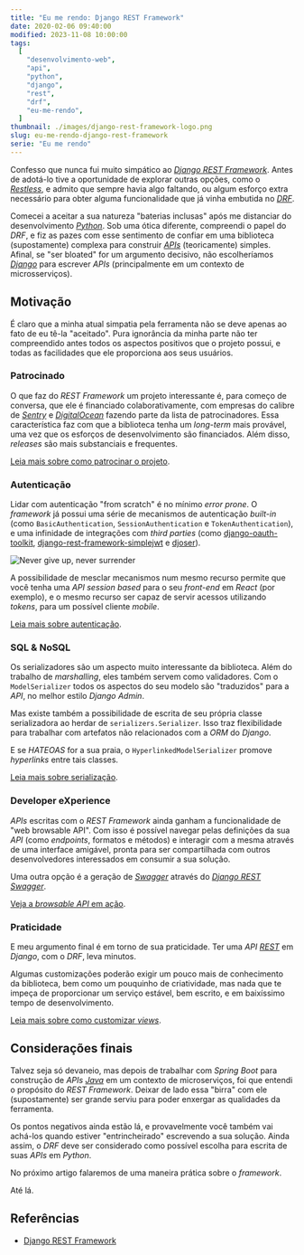 ```yaml
---
title: "Eu me rendo: Django REST Framework"
date: 2020-02-06 09:40:00
modified: 2023-11-08 10:00:00
tags:
  [
    "desenvolvimento-web",
    "api",
    "python",
    "django",
    "rest",
    "drf",
    "eu-me-rendo",
  ]
thumbnail: ./images/django-rest-framework-logo.png
slug: eu-me-rendo-django-rest-framework
serie: "Eu me rendo"
---
```


Confesso que nunca fui muito simpático ao [_Django REST Framework_](https://www.django-rest-framework.org/ "Visite a página oficial do projeto"). Antes de adotá-lo tive a oportunidade de explorar outras opções, como o [_Restless_](/2017/01/06/construindo-apis-em-django-com-restless.html "Leia mais sobre o Restless"), e admito que sempre havia algo faltando, ou algum esforço extra necessário para obter alguma funcionalidade que já vinha embutida no [_DRF_](/tag/drf.html "Leia mais sobre Django REST Framework").

Comecei a aceitar a sua natureza "baterias inclusas" após me distanciar do desenvolvimento [_Python_](/tag/python.html "Leia mais sobre Python"). Sob uma ótica diferente, compreendi o papel do _DRF_, e fiz as pazes com esse sentimento de confiar em uma biblioteca (supostamente) complexa para construir [_APIs_](/tag/api.html "Leia mais sobre APIs") (teoricamente) simples. Afinal, se "ser bloated" for um argumento decisivo, não escolheríamos [_Django_](/tag/django.html "Leia mais sobre Django") para escrever _APIs_ (principalmente em um contexto de microsserviços).

## Motivação

É claro que a minha atual simpatia pela ferramenta não se deve apenas ao fato de eu tê-la "aceitado". Pura ignorância da minha parte não ter compreendido antes todos os aspectos positivos que o projeto possui, e todas as facilidades que ele proporciona aos seus usuários.

### Patrocinado

O que faz do _REST Framework_ um projeto interessante é, para começo de conversa, que ele é financiado colaborativamente, com empresas do calibre de [_Sentry_](https://getsentry.com/welcome/ "Conheça o Sentry") e [_DigitalOcean_](https://www.digitalocean.com/ "Cloud sem complicação") fazendo parte da lista de patrocinadores. Essa característica faz com que a biblioteca tenha um _long-term_ mais provável, uma vez que os esforços de desenvolvimento são financiados. Além disso, _releases_ são mais substanciais e frequentes.

[Leia mais sobre como patrocinar o projeto](https://fund.django-rest-framework.org/topics/funding/ "Veja mais em Funding").

### Autenticação

Lidar com autenticação "from scratch" é no mínimo _error prone_. O _framework_ já possui uma série de mecanismos de autenticação _built-in_ (como `BasicAuthentication`, `SessionAuthentication` e `TokenAuthentication`), e uma infinidade de integrações com _third parties_ (como [django-oauth-toolkit](https://github.com/jazzband/django-oauth-toolkit "Veja a página do projeto no GitHub"), [django-rest-framework-simplejwt](https://github.com/davesque/django-rest-framework-simplejwt "Biblioteca para adoção de JWT") e [djoser](https://github.com/sunscrapers/djoser "Excelente opção de auth para APIs em Django")).

![Never give up, never surrender](/media/never-give-up.jpeg "Não há nada de errado em render-se de vez em quando (publishedtodeath.blogspot.com)")

A possibilidade de mesclar mecanismos num mesmo recurso permite que você tenha uma _API_ _session based_ para o seu _front-end_ em _React_ (por exemplo), e o mesmo recurso ser capaz de servir acessos utilizando _tokens_, para um possível cliente _mobile_.

[Leia mais sobre autenticação](https://www.django-rest-framework.org/api-guide/authentication/ "Veja mais em Authentication").

### SQL & NoSQL

Os serializadores são um aspecto muito interessante da biblioteca. Além do trabalho de _marshalling_, eles também servem como validadores. Com o `ModelSerializer` todos os aspectos do seu modelo são "traduzidos" para a _API_, no melhor estilo _Django Admin_.

Mas existe também a possibilidade de escrita de seu própria classe serializadora ao herdar de `serializers.Serializer`. Isso traz flexibilidade para trabalhar com artefatos não relacionados com a _ORM_ do _Django_.

E se _HATEOAS_ for a sua praia, o `HyperlinkedModelSerializer` promove _hyperlinks_ entre tais classes.

[Leia mais sobre serialização](https://www.django-rest-framework.org/api-guide/serializers/ "Veja mais em Serializers").

### Developer eXperience

_APIs_ escritas com o _REST Framework_ ainda ganham a funcionalidade de "web browsable API". Com isso é possível navegar pelas definições da sua _API_ (como _endpoints_, formatos e métodos) e interagir com a mesma através de uma interface amigável, pronta para ser compartilhada com outros desenvolvedores interessados em consumir a sua solução.

Uma outra opção é a geração de [_Swagger_](/tag/swagger.html "Leia mais sobre Swagger") através do [_Django REST Swagger_](https://django-rest-swagger.readthedocs.io/en/latest/ "Leia a documentação do projeto").

[Veja a _browsable API_ em ação](https://restframework.herokuapp.com/ "Visite a aplicação de exemplo da documentação oficial").

### Praticidade

E meu argumento final é em torno de sua praticidade. Ter uma _API_ [_REST_](/tag/rest.html "Leia mais sobre REST") em _Django_, com o _DRF_, leva minutos.

Algumas customizações poderão exigir um pouco mais de conhecimento da biblioteca, bem como um pouquinho de criatividade, mas nada que te impeça de proporcionar um serviço estável, bem escrito, e em baixíssimo tempo de desenvolvimento.

[Leia mais sobre como customizar _views_](https://www.django-rest-framework.org/api-guide/generic-views/#customizing-the-generic-views "Veja mais em Customizing the generic views").

## Considerações finais

Talvez seja só devaneio, mas depois de trabalhar com _Spring Boot_ para construção de _APIs_ [_Java_](/tag/java.html "(não) leia mais sobre Java") em um contexto de microserviços, foi que entendi o propósito do _REST Framework_. Deixar de lado essa "birra" com ele (supostamente) ser grande serviu para poder enxergar as qualidades da ferramenta.

Os pontos negativos ainda estão lá, e provavelmente você também vai achá-los quando estiver "entrincheirado" escrevendo a sua solução. Ainda assim, o _DRF_ deve ser considerado como possível escolha para escrita de suas _APIs_ em _Python_.

No próximo artigo falaremos de uma maneira prática sobre o _framework_.

Até lá.

## Referências

- [Django REST Framework](https://www.django-rest-framework.org/)

